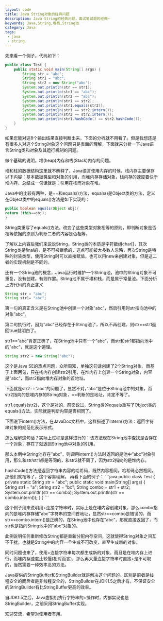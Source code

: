 ```yaml
---
layout: code
title: Java String对象的经典问题
description: Java String的经典问题，面试笔试题的经典~
keywords: Java,String,堆栈,String池
category: Java
tags:
 - java
 - string
---
```

先来看一个例子，代码如下： 
```java
public class Test {  
    public static void main(String[] args) {  
        String str = "abc";  
        String str1 = "abc";  
        String str2 = new String("abc");  
        System.out.println(str == str1);  
        System.out.println(str1 == "abc");  
        System.out.println(str2 == "abc");  
        System.out.println(str1 == str2);  
        System.out.println(str1.equals(str2));  
        System.out.println(str1 == str2.intern());  
        System.out.println(str2 == str2.intern());  
        System.out.println(str1.hashCode() == str2.hashCode());  
	}  
}
``` 
如果您能对这8个输出结果直接判断出来，下面的分析就不用看了。但是我想还是有很多人对这个String对象这个问题只是表面的理解，下面就来分析一下Java语言String类和对象及其运行机制的问题。 <p>
做个基础的说明，堆(heap)内存和栈(Stack)内存的问题。<p>
堆和栈的数据结构这里就不解释了。Java语言使用内存的时候，栈内存主要保存以下内容：基本数据类型和对象的引用，而堆内存存储对象，栈内存的速度要快于堆内存。总结成一句话就是：引用在栈而对象在堆。<p>
Java中的比较有两种，是==和equals()方法，equals()是Object类的方法，定义在Object类中的equals()方法是如下实现的： <p>
```java
public boolean equals(Object obj){  
return (this==obj);  
}
```

String类重写了equals()方法，改变了这些类型对象相等的原则，即判断对象是否相等依据的原则为判断二者的内容是否相等。<p> 
了解以上内容后我们来说说String，String类的本质是字符数组char[]，其次String类是final的，是不可被继承的，这点可能被大多数人忽略，再次String是特殊的封装类型，使用String时可以直接赋值，也可以用new来创建对象，但是这二者的实现机制是不同的。<p>
还有一个String池的概念，Java运行时维护一个String池，池中的String对象不可重复，没有创建，有则作罢。String池不属于堆和栈，而是属于常量池。下面分析上方代码的真正含义 
```java
String str = "abc";  
String str1= "abc";  
```

第一句的真正含义是在String池中创建一个对象”abc”，然后引用时str指向池中的对象”abc”。<p>
第二句执行时，因为”abc”已经存在于String池了，所以不再创建，则str==str1返回true就明白了。<p>
str1==”abc”肯定正确了，在String池中只有一个”abc”，而str和str1都指向池中的”abc”，就是这个道理。 <p>

```java
String str2 = new String("abc");  
```
<p>
这个是Java SE的热点问题，众所周知，单独这句话创建了2个String对象，而基于上面两句，只在栈内存创建str2引用，在堆内存上创建一个String对象，内容是”abc”，而str2指向堆内存对象的首地址。<p>
下面就是str2==”abc”的问题了，显然不对，”abc”是位于String池中的对象，而str2指向的是堆内存的String对象，==判断的是地址，肯定不等了。 <p>
str1.equals(str2)，这个是对的，前面说过，String类的equals重写了Object类的equals()方法，实际就是判断内容是否相同了。<p> 
下面说下intern()方法，在JavaDoc文档中，这样描述了intern()方法：返回字符串对象的规范化表示形式。<p>
怎么理解这句话？实际上过程是这样进行的：该方法现在String池中查找是否存在一个对象，存在了就返回String池中对象的引用。 <p>
那么本例中String池存在”abc”，则调用intern()方法时返回的是池中”abc”对象引用，那么和str/str1都是等同的，和str2就不同了，因为str2指向的是堆内存。 <p>
hashCode()方法是返回字符串内容的哈希码，既然内容相同，哈希码必然相同，那他们就相等了，这个容易理解。 
再看下面的例子： 
```java
public class Test {  
	private static String str = "abc";  
	public static void main(String[] args) {  
		String str1 = "a";  
		String str2 = "bc";  
		String combo = str1 + str2;  
		System.out.println(str == combo);  
		System.out.println(str == combo.intern());  
	}  
}
``` 

这个例子用来说明用+连接字符串时，实际上是在堆内容创建对象，那么combo指向的是堆内存存储”abc”字符串的空间首地址，显然str==combo是错误的，而str==combo.intern()是正确的，在String池中也存在”abc”，那就直接返回了，而str也是指向String池中的”abc”对象的。<p>
此例说明任何重新修改String都是重新分配内存空间，这就使得String对象之间互不干扰。也就是String中的内容一旦生成不可改变，直至生成新的对象。 <p>
同时问题也来了，使用+连接字符串每次都生成新的对象，而且是在堆内存上进行，而堆内存速度比较慢(相对而言)，那么再大量连接字符串时直接+是不可取的，当然需要一种效率高的方法。<p>
Java提供的StringBuffer和StringBuilder就是解决这个问题的。区别是前者是线程安全的而后者是非线程安全的，StringBuilder在JDK1.5之后才有。不保证安全的StringBuilder有比StringBuffer更高的效率。 <p>
自JDK1.5之后，Java虚拟机执行字符串的+操作时，内部实现也是StringBuilder，之前采用StringBuffer实现。 <p>
欢迎交流，希望对使用者有用。